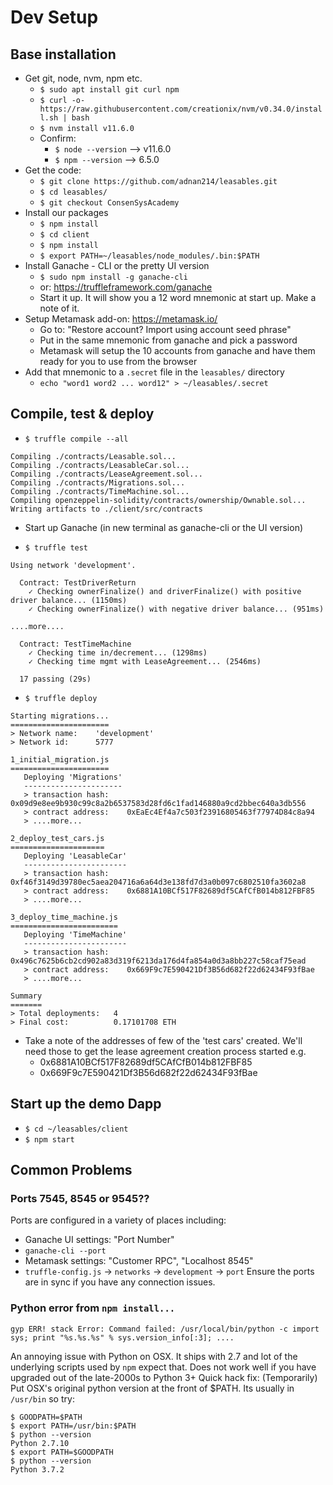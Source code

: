 
# Dev Setup

## Base installation
* Get git, node, nvm, npm etc.
    * `$ sudo apt install git curl npm`
    * `$ curl -o- https://raw.githubusercontent.com/creationix/nvm/v0.34.0/install.sh | bash`
    * `$ nvm install v11.6.0`
    * Confirm:
        * `$ node --version` --> v11.6.0
        * `$ npm --version` --> 6.5.0
* Get the code:
    * `$ git clone https://github.com/adnan214/leasables.git`
    * `$ cd leasables/`
    * `$ git checkout ConsenSysAcademy`
* Install our packages
    * `$ npm install`
    * `$ cd client`
    * `$ npm install`
    * `$ export PATH=~/leasables/node_modules/.bin:$PATH`
* Install Ganache - CLI or the pretty UI version
    * `$ sudo npm install -g ganache-cli`
    * or: https://truffleframework.com/ganache
    * Start it up. It will show you a 12 word mnemonic at start up. Make a note of it.
* Setup Metamask add-on: https://metamask.io/
   * Go to: "Restore account? Import using account seed phrase"
   * Put in the same mnemonic from ganache and pick a password
   * Metamask will setup the 10 accounts from ganache and have them ready for you to use from the browser
* Add that mnemonic to a `.secret` file in the `leasables/` directory
   * `echo "word1 word2 ... word12" > ~/leasables/.secret`
    

## Compile, test & deploy

* `$ truffle compile --all`
```
Compiling ./contracts/Leasable.sol...
Compiling ./contracts/LeasableCar.sol...
Compiling ./contracts/LeaseAgreement.sol...
Compiling ./contracts/Migrations.sol...
Compiling ./contracts/TimeMachine.sol...
Compiling openzeppelin-solidity/contracts/ownership/Ownable.sol...
Writing artifacts to ./client/src/contracts
```

* Start up Ganache (in new terminal as ganache-cli or the UI version)

* `$ truffle test`

```
Using network 'development'.

  Contract: TestDriverReturn
    ✓ Checking ownerFinalize() and driverFinalize() with positive driver balance... (1150ms)
    ✓ Checking ownerFinalize() with negative driver balance... (951ms)

....more....

  Contract: TestTimeMachine
    ✓ Checking time in/decrement... (1298ms)
    ✓ Checking time mgmt with LeaseAgreement... (2546ms)

  17 passing (29s)
```

* `$ truffle deploy`
```
Starting migrations...
======================
> Network name:    'development'
> Network id:      5777

1_initial_migration.js
======================
   Deploying 'Migrations'
   ----------------------
   > transaction hash:    0x09d9e8ee9b930c99c8a2b6537583d28fd6c1fad146880a9cd2bbec640a3db556
   > contract address:    0xEaEc4Ef4a7c503f23916805463f77974D84c8a94
   > ....more...

2_deploy_test_cars.js
=====================
   Deploying 'LeasableCar'
   -----------------------
   > transaction hash:    0xf46f3149d39780ec5aea204716a6a64d3e138fd7d3a0b097c6802510fa3602a8
   > contract address:    0x6881A10BCf517F82689df5CAfCfB014b812FBF85
   > ....more...

3_deploy_time_machine.js
========================
   Deploying 'TimeMachine'
   -----------------------
   > transaction hash:    0x496c7625b6cb2cd902a83d319f6213da176d4fa854a0d3a8bb227c58caf75ead
   > contract address:    0x669F9c7E590421Df3B56d682f22d62434F93fBae
   > ....more...
   
Summary
=======
> Total deployments:   4
> Final cost:          0.17101708 ETH
```

* Take a note of the addresses of few of the 'test cars' created. We'll need those to get the lease agreement creation process started e.g.
   * 0x6881A10BCf517F82689df5CAfCfB014b812FBF85
   * 0x669F9c7E590421Df3B56d682f22d62434F93fBae

## Start up the demo Dapp

* `$ cd ~/leasables/client`
* `$ npm start`



## Common Problems

### Ports 7545, 8545 or 9545??

Ports are configured in a variety of places including:
* Ganache UI settings: "Port Number"
* `ganache-cli --port`
* Metamask settings: "Customer RPC", "Localhost 8545"
* `truffle-config.js` -> `networks` -> `development` -> `port`
Ensure the ports are in sync if you have any connection issues.


### Python error from `npm install...`

`gyp ERR! stack Error: Command failed: /usr/local/bin/python -c import sys; print "%s.%s.%s" % sys.version_info[:3]; ....`

An annoying issue with Python on OSX. It ships with 2.7 and lot of the underlying scripts used by `npm` expect that. Does not work well if you have upgraded out of the late-2000s to Python 3+
Quick hack fix: (Temporarily) Put OSX's original python version at the front of $PATH. Its usually in `/usr/bin` so try:
```
$ GOODPATH=$PATH
$ export PATH=/usr/bin:$PATH
$ python --version
Python 2.7.10
$ export PATH=$GOODPATH
$ python --version
Python 3.7.2
```
